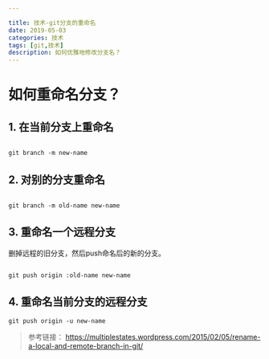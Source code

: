 ```yaml
---

title: 技术-git分支的重命名
date: 2019-05-03
categories: 技术
tags: [git,技术]
description: 如何优雅地修改分支名？
---
```


# 如何重命名分支？

## 1. 在当前分支上重命名
```

git branch -m new-name

```

## 2. 对别的分支重命名

```

git branch -m old-name new-name

```

## 3. 重命名一个远程分支

删掉远程的旧分支，然后push命名后的新的分支。

```

git push origin :old-name new-name

```

## 4. 重命名当前分支的远程分支

```
git push origin -u new-name

```

> 参考链接： https://multiplestates.wordpress.com/2015/02/05/rename-a-local-and-remote-branch-in-git/
